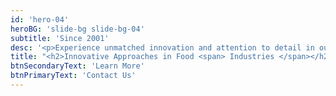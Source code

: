```yaml
---
id: 'hero-04'
heroBG: 'slide-bg slide-bg-04'
subtitle: 'Since 2001'
desc: '<p>Experience unmatched innovation and attention to detail in our food industry solutions, delivering quality and efficiency for your projects.</p>'
title: "<h2>Innovative Approaches in Food <span> Industries </span></h2>"
btnSecondaryText: 'Learn More'
btnPrimaryText: 'Contact Us'
---
```

